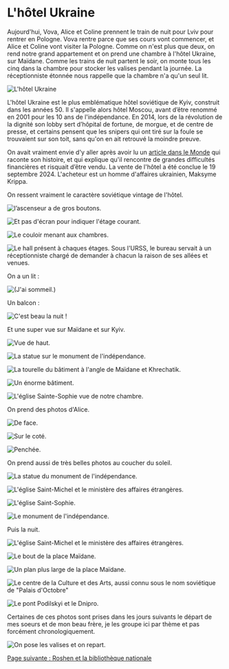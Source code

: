 # L'hôtel Ukraine

Aujourd'hui, Vova, Alice et Coline prennent le train de nuit pour Lviv pour
rentrer en Pologne. Vova rentre parce que ses cours vont commencer, et Alice et
Coline vont visiter la Pologne. Comme on n'est plus que deux, on rend notre
grand appartement et on prend une chambre à l'hôtel Ukraine, sur Maïdane. Comme
les trains de nuit partent le soir, on monte tous les cinq dans la chambre pour
stocker les valises pendant la journée. La réceptionniste étonnée nous rappelle
que la chambre n'a qu'un seul lit.

![L'hôtel Ukraine](images/kyiv/p5/hotel_ukraine/hotel_ukraine.jpg)

L'hôtel Ukraine est le plus emblématique hôtel soviétique de Kyiv, construit
dans les années&nbsp;50. Il s'appelle alors hôtel Moscou, avant d’être renommé
en 2001 pour les 10&nbsp;ans de l'indépendance. En 2014, lors de la révolution
de la dignité son lobby sert d’hôpital de fortune, de morgue, et de centre de
presse, et certains pensent que les snipers qui ont tiré sur la foule se
trouvaient sur son toit, sans qu'on en ait retrouvé la moindre preuve.

On avait vraiment envie d'y aller après avoir lu un [article dans le
Monde](https://www.lemonde.fr/m-le-mag/article/2024/05/24/l-hotel-ukraine-de-kiev-a-vendre-pour-financer-l-effort-de-guerre_6235125_4500055.html)
qui raconte son histoire, et qui explique qu'il rencontre de grandes difficultés
financières et risquait d’être vendu. La vente de l'hôtel a été conclue le 19
septembre 2024. L'acheteur est un homme d'affaires ukrainien, Maksyme Krippa.

On ressent vraiment le caractère soviétique vintage de l'hôtel.

![l’ascenseur a de gros boutons.](images/kyiv/p5/hotel_ukraine/boutons.jpg)

![Et pas d'écran pour indiquer l'étage courant.](images/kyiv/p5/hotel_ukraine/etages.jpg)

![Le couloir menant aux chambres.](images/kyiv/p5/hotel_ukraine/portes.jpg)

![Le hall présent à chaques étages. Sous l'URSS, le bureau servait à un réceptionniste chargé de demander à chacun la raison de ses allées et venues.](images/kyiv/p5/hotel_ukraine/couloir.jpg)

On a un lit :

![(J'ai sommeil.)](images/kyiv/p5/hotel_ukraine/dodo.jpg)

Un balcon :

![C'est beau la nuit !](images/kyiv/p5/hotel_ukraine/balcon.jpg)

Et une super vue sur Maïdane et sur Kyiv.

![Vue de haut.](images/kyiv/p5/hotel_ukraine/maidan.jpg)

![La statue sur le monument de l'indépendance.](images/kyiv/p5/hotel_ukraine/statue.jpg)

![La tourelle du bâtiment à l'angle de Maïdane et Khrechatik.](images/kyiv/p5/hotel_ukraine/tourelle.jpg)

![Un énorme bâtiment.](images/kyiv/p5/hotel_ukraine/batiment.jpg)

![L'église Sainte-Sophie vue de notre chambre.](images/kyiv/p5/hotel_ukraine/sainte_sophie.jpg)

On prend des photos d'Alice.

![De face.](images/kyiv/p5/hotel_ukraine/alice.jpg)

![Sur le coté.](images/kyiv/p5/hotel_ukraine/alice_2.jpg)

![Penchée.](images/kyiv/p5/hotel_ukraine/alice_3.jpg)

On prend aussi de très belles photos au coucher du soleil.

![La statue du monument de l'indépendance.](images/kyiv/p5/hotel_ukraine/statue_coucher.jpg)

![L'église Saint-Michel et le ministère des affaires étrangères.](images/kyiv/p5/hotel_ukraine/saint_michel_coucher.jpg)

![L'église Saint-Sophie.](images/kyiv/p5/hotel_ukraine/sainte_sophie_coucher.jpg)

![Le monument de l'indépendance.](images/kyiv/p5/hotel_ukraine/monument_coucher.jpg)

Puis la nuit.

![L'église Saint-Michel et le ministère des affaires étrangères.](images/kyiv/p5/hotel_ukraine/saint_michel_nuit.jpg)

![Le bout de la place Maïdane.](images/kyiv/p5/hotel_ukraine/maidan_zoom_nuit.jpg)

![Un plan plus large de la place Maïdane.](images/kyiv/p5/hotel_ukraine/maidan_nuit.jpg)

![Le centre de la Culture et des Arts, aussi connu sous le nom soviétique de "Palais d'Octobre"](images/kyiv/p5/hotel_ukraine/colonnes.jpg)

![Le pont Podilskyi et le Dnipro.](images/kyiv/p5/hotel_ukraine/dnipro_nuit.jpg)

Certaines de ces photos sont prises dans les jours suivants le départ de mes
soeurs et de mon beau frère, je les groupe ici par thème et pas forcément
chronologiquement.

![On pose les valises et on repart.](images/kyiv/p5/hotel_ukraine/valise.jpg)

[Page suivante : Roshen et la bibliothèque nationale](kyiv_5_roshen_bibliotheque.md)